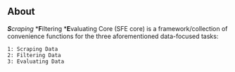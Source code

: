 ## About
***S**craping* ***F**iltering ***E**valuating Core (SFE core) is a 
framework/collection of convenience functions for the three aforementioned 
data-focused tasks:
```
1: Scraping Data
2: Filtering Data
3: Evaluating Data
```
